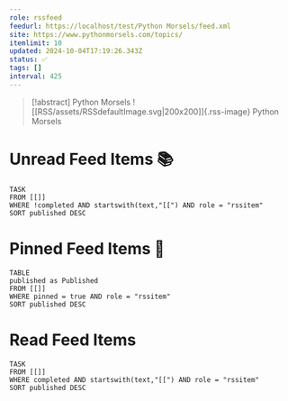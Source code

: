 ```yaml
---
role: rssfeed
feedurl: https://localhost/test/Python Morsels/feed.xml
site: https://www.pythonmorsels.com/topics/
itemlimit: 10
updated: 2024-10-04T17:19:26.343Z
status: ✅
tags: []
interval: 425
---
```

> [!abstract] Python Morsels
> ![[RSS/assets/RSSdefaultImage.svg|200x200]]{.rss-image}
> Python Morsels

# Unread Feed Items 📚
~~~dataview
TASK
FROM [[]]
WHERE !completed AND startswith(text,"[[") AND role = "rssitem"
SORT published DESC
~~~

# Pinned Feed Items 📍
~~~dataview
TABLE
published as Published
FROM [[]]
WHERE pinned = true AND role = "rssitem"
SORT published DESC
~~~

# Read Feed Items
~~~dataview
TASK
FROM [[]]
WHERE completed AND startswith(text,"[[") AND role = "rssitem"
SORT published DESC
~~~